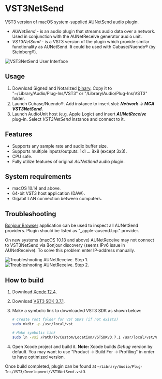 # VST3NetSend

VST3 version of macOS system-supplied AUNetSend audio plugin.

- _AUNetSend_ - is an audio plugin that streams audio data over a network. Used in conjunction with the AUNetReceive generator audio unit.
- _VST3NetSend_ - is a VST3 version of the plugin which provide similar functionality as AUNetSend. It could be used with Cubase/Nuendo® (by Steinberg®).

![VST3NetSend User Interface](https://raw.githubusercontent.com/vgorloff/VST3NetSend/master/Media/VST3NetSend.png)

## Usage

1. Download Signed and Notarized [binary](https://github.com/vgorloff/VST3NetSend/releases/latest). Copy it to "~/Library/Audio/Plug-Ins/VST3" or "/Library/Audio/Plug-Ins/VST3" folder.
2. Launch Cubase/Nuendo®. Add instance to insert slot: **_Network -> MCA VST3NetSend_**.
3. Launch AudioUnit host (e.g. Apple Logic) and insert **_AUNetReceive_** plug-in. Select _VST3NetSend_ instance and connect to it.

## Features

- Supports any sample rate and audio buffer size.
- Supports multiple inputs/outputs: 1x1 ... 8x8 (except 3x3).
- CPU safe.
- Fully utilize features of original _AUNetSend_ audio plugin.

## System requirements

- macOS 10.14 and above.
- 64-bit VST3 host application (DAW).
- Gigabit LAN connection between computers.

## Troubleshooting

[Bonjour Browser](http://www.tildesoft.com) application can be used to inspect all AUNetSend providers.
Plugin should be listed as "\_apple-ausend.tcp." provider.

On new systems (macOS 10.13 and above) AUNetReceive may not connect to VST3NetSend via Bonjour discovery (seems IPv6 issue in AUNetReceive).
To solve this problem enter IP-address manually.

![Troubleshooting AUNetReceive. Step 1.](https://raw.githubusercontent.com/vgorloff/VST3NetSend/master/Media/Troubleshooting_AUNetRecieve_01.png)
![Troubleshooting AUNetReceive. Step 2.](https://raw.githubusercontent.com/vgorloff/VST3NetSend/master/Media/Troubleshooting_AUNetRecieve_02.png)

## How to build

1. Download [Xcode 12.4](https://developer.apple.com/xcode/).
2. Download [VST3 SDK 3.7.1](http://www.steinberg.net/en/company/developer.html).
3. Make a symbolic link to downloaded VST3 SDK as shown below:

    ```sh
    # Create root folder for VST SDKs (if not exists)
    sudo mkdir -p /usr/local/vst

    # Make symbolic link
    sudo ln -vsi /Path/To/Custom/Location/VSTSDKv3.7.1 /usr/local/vst/VSTSDKv3.7.1
    ```

4. Open Xcode project and build it. **Note:** Xcode builds _Debug_ version by default. You may want to use "Product -> Build For -> Profiling" in order to have optimized version.

Once build completed, plugin can be found at `~/Library/Audio/Plug-Ins/VST3/Development/VST3NetSend.vst3`.
